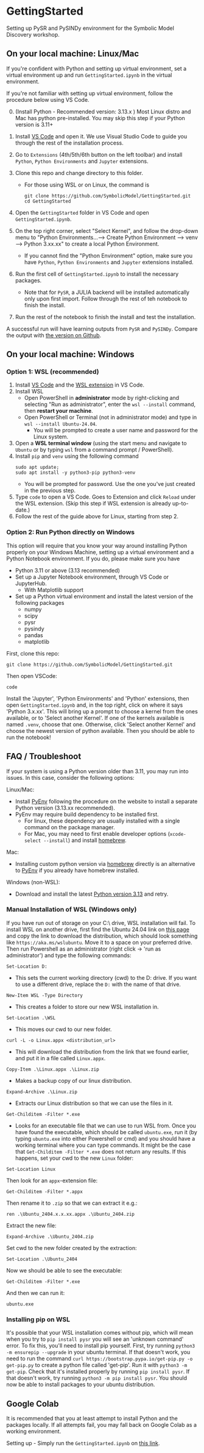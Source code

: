 # GettingStarted
Setting up PySR and PySINDy environment for the Symbolic Model Discovery workshop.

## On your local machine: Linux/Mac
If you're confident with Python and setting up virtual environment, set a virtual environment up and run `GettingStarted.ipynb` in the virtual environment. 

If you're not familiar with setting up virtual environment, follow the procedure below using VS Code.

0. (Install Python - Recommended version: 3.13.x )
   Most Linux distro and Mac has python pre-installed. You may skip this step if your Python version is 3.11+

1. Install [VS Code](https://code.visualstudio.com/Download) and open it.
    We use Visual Studio Code to guide you through the rest of the installation process.

2. Go to `Extensions` (4th/5th/6th button on the left toolbar) and install `Python`, `Python Environments` and `Jupyter` extensions.

3. Clone this repo and change directory to this folder.

   - For those using WSL or on Linux, the command is

     ```
     git clone https://github.com/SymbolicModel/GettingStarted.git
     cd GettingStarted
     ```

4. Open the `GettingStarted` folder in VS Code and open `GettingStarted.ipynb`.

5. On the top right corner, select "Select Kernel", and follow the drop-down menu to "Python Environments...--> Create Python Environment --> venv --> Python 3.xx.xx" to create a local Python Environment.

   - If you cannot find the "Python Environment" option, make sure you have `Python`, `Python Environments` and `Jupyter` extensions installed.

6. Run the first cell of `GettingStarted.ipynb` to install the necessary packages.

   - Note that for `PySR`, a JULIA backend will be installed automatically only upon first import. Follow through the rest of teh notebook to finish the install.


7. Run the rest of the notebook to finish the install and test the installation.

A successful run will have learning outputs from `PySR` and `PySINDy`. Compare the output with [the version on Github](GettingStarted.ipynb). 
## On your local machine: Windows
### Option 1: WSL (recommended)

1. Install [VS Code](https://code.visualstudio.com/Download) and the [WSL extension](https://marketplace.visualstudio.com/items?itemName=ms-vscode-remote.remote-wsl) in VS Code.
2. Install WSL
   - Open PowerShell in **administrator** mode by right-clicking and selecting "Run as administrator", enter the `wsl --install` command, then **restart your machine**.
   - Open PowerShell or Terminal (not in administrator mode) and type in `wsl --install Ubuntu-24.04`.
     - You will be prompted to create a user name and password for the Linux system.
3. Open a **WSL terminal window** (using the start menu and navigate to `Ubuntu` or by typing `wsl` from a command prompt / PowerShell).
4. Install `pip` and `venv` using the following command
     ```
     sudo apt update;
     sudo apt install -y python3-pip python3-venv
     ```
     - You will be prompted for password. Use the one you've just created in the previous step.
6. Type `code` to open a VS Code. Goes to Extension and click `Reload` under the WSL extension. (Skip this step if WSL extension is already up-to-date.)
7. Follow the rest of the guide above for Linux, starting from step 2.

### Option 2: Run Python directly on Windows

This option will require that you know your way around installing Python properly on your Windows Machine, setting up a virtual environment and a Python Notebook environment. If you do, please make sure you have

- Python 3.11 or above (3.13 recommended)
- Set up a Jupyter Notebook environment, through VS Code or JupyterHub.
  - With Matplotlib support
- Set up a Python virtual environment and install the latest version of the following packages
  - numpy
  - scipy
  - pysr
  - pysindy
  - pandas
  - matplotlib

First, clone this repo: 
```
git clone https://github.com/SymbolicModel/GettingStarted.git
```
Then open VSCode:
```
code
```
Install the 'Jupyter', 'Python Environments' and 'Python' extensions, then open `GettingStarted.ipynb` and, in the top right, click on where it says 'Python 3.x.xx'. This will bring up a prompt to choose a kernel from the ones available, or to 'Select another Kernel'. If one of the kernels available is named `.venv`, choose that one. Otherwise, click 'Select another Kernel' and choose the newest version of python available. Then you should be able to run the notebook!


## FAQ / Troubleshoot
If your system is using a Python version older than 3.11, you may run into issues. In this case, consider the following options:

Linux/Mac:
- Install [PyEnv](https://github.com/pyenv/pyenv) following the procedure on the website to install a separate Python version (3.13.xx recommended).
- PyEnv may require build dependency to be installed first.
  - For linux, these dependency are usually installed with a single command on the package manager.
  - For Mac, you may need to first enable developer options (`xcode-select --install`) and install [homebrew](https://brew.sh).


Mac:
- Installing custom python version via [homebrew](https://docs.brew.sh/Homebrew-and-Python) directly is an alternative to [PyEnv](https://github.com/pyenv/pyenv) if you already have homebrew installed.
  

Windows (non-WSL):
- Download and install the latest [Python version 3.13](https://www.python.org/downloads/windows/) and retry. 

### Manual Installation of WSL (Windows only)
If you have run out of storage on your C:\ drive, WSL installation will fail. To install WSL on another drive, first find the Ubuntu 24.04 link on [this page](https://learn.microsoft.com/en-us/windows/wsl/install-manual#downloading-distributions) and copy the link to download the distribution, which should look something like `https://aka.ms/wslubuntu`. Move it to a space on your preferred drive. Then run Powershell as an administrator (right click -> 'run as administrator') and type the following commands: 

```
Set-Location D:
```
   - This sets the current working directory (cwd) to the D: drive. If you want to use a different drive, replace the `D:` with the name of that drive.
```
New-Item WSL -Type Directory
```
   - This creates a folder to store our new WSL installation in.
```
Set-Location .\WSL
```
   - This moves our cwd to our new folder.
```
curl -L -o Linux.appx <distribution_url>
```
   - This will download the distribution from the link that we found earlier, and put it in a file called `Linux.appx`.
```
Copy-Item .\Linux.appx .\Linux.zip
```
   - Makes a backup copy of our linux distribution.
```
Expand-Archive .\Linux.zip
```
   - Extracts our Linux distribution so that we can use the files in it.
```
Get-Childitem -Filter *.exe
```
   - Looks for an executable file that we can use to run WSL from.
Once you have found the executable, which should be called `ubuntu.exe`, run it (by typing `ubuntu.exe` into either Powershell or cmd) and you should have a working terminal where you can type commands.
It might be the case that `Get-Childitem -Filter *.exe` does not return any results. If this happens, set your cwd to the new `Linux` folder:
```
Set-Location Linux
```
Then look for an `appx`-extension file:
```
Get-Childitem -Filter *.appx
```
Then rename it to `.zip` so that we can extract it e.g.:
```
ren .\Ubuntu_2404.x.x.xx.appx .\Ubuntu_2404.zip
```
Extract the new file:
```
Expand-Archive .\Ubuntu_2404.zip
```
Set cwd to the new folder created by the extraction:
```
Set-Location .\Ubuntu_2404
```
Now we should be able to see the executable:
```
Get-Childitem -Filter *.exe
```
And then we can run it:
```
ubuntu.exe
```
### Installing pip on WSL
It's possible that your WSL installation comes without pip, which will mean when you try to `pip install pysr` you will see an 'unknown command' error. To fix this, you'll need to install pip yourself.
First, try running `python3 -m ensurepip --upgrade` in your ubuntu terminal. 
If that doesn't work, you need to run the command `curl https://bootstrap.pypa.io/get-pip.py -o get-pip.py` to create a python file called 'get-pip'. Run it with `python3 -m get-pip`. Check that it's installed properly by running `pip install pysr`. If that doesn't work, try running `python3 -m pip install pysr`. You should now be able to install packages to your ubuntu distribution. 
## Google Colab
It is recommended that you at least attempt to install Python and the packages locally. If all attempts fail, you may fall back on Google Colab as a working environment.

Setting up - Simply run the `GettingStarted.ipynb` on [this link](https://colab.research.google.com/github/SymbolicModel/GettingStarted/blob/main/GettingStarted.ipynb).

